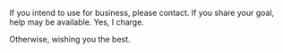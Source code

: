 If you intend to use for business, please contact. If you share your goal, help may be available. Yes, I charge.

Otherwise, wishing you the best.
